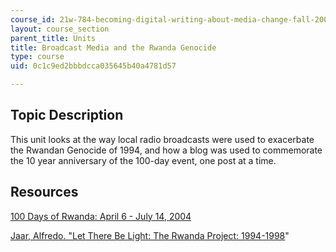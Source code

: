```yaml
---
course_id: 21w-784-becoming-digital-writing-about-media-change-fall-2009
layout: course_section
parent_title: Units
title: Broadcast Media and the Rwanda Genocide
type: course
uid: 0c1c9ed2bbbdcca035645b40a4781d57

---
```


Topic Description
-----------------

This unit looks at the way local radio broadcasts were used to exacerbate the Rwandan Genocide of 1994, and how a blog was used to commemorate the 10 year anniversary of the 100-day event, one post at a time.

Resources
---------

[100 Days of Rwanda: April 6 - July 14, 2004](http://www.silent-edge.org/mt/rwanda/)

[Jaar, Alfredo. "Let There Be Light: The Rwanda Project: 1994-1998](http://imaginarymuseum.org/MHV/PZImhv/JaarRwandaProject.html)"